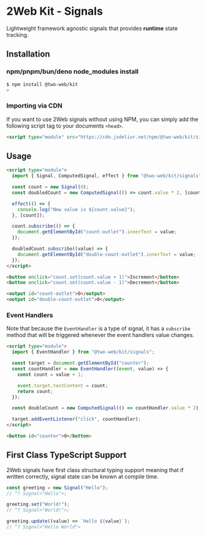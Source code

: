 # 2Web Kit - Signals

Lightweight framework agnostic signals that provides **runtime** state tracking.

## Installation

### npm/pnpm/bun/deno node_modules install

```sh
$ npm install @two-web/kit
>
```

### Importing via CDN

If you want to use 2Web signals without using NPM, you can simply add the
following script tag to your documents `<head>`.

```html
<script type="module" src="https://cdn.jsdelivr.net/npm/@two-web/kit/signals"></script>
```

## Usage

```html
<script type="module">
  import { Signal, ComputedSignal, effect } from "@two-web/kit/signals";

  const count = new Signal(0);
  const doubledCount = new ComputedSignal(() => count.value * 2, [count]);

  effect(() => {
    console.log("New value is ${count.value}");
  }, [count]);

  count.subscribe(() => {
    document.getElementById("count-outlet").innerText = value;
  });

  doubledCount.subscribe((value) => {
    document.getElementById("double-count-outlet").innerText = value;
  });
</script>

<button onclick="count.set(count.value + 1)">Increment</button>
<button onclick="count.set(count.value - 1)">Decrement</button>

<output id="count-outlet">0</output>
<output id="double-count-outlet">0</output>
```

### Event Handlers

Note that because the `EventHandler` is a type of signal, it has a `subscribe`
method that will be triggered whenever the event handlers value changes.

```html
<script type="module">
  import { EventHandler } from "@two-web/kit/signals";

  const target = document.getElementById("counter");
  const countHandler = new EventHandler((event, value) => {
    const count = value + 1;

    event.target.textContent = count;
    return count;
  });

  const doubleCount = new ComputedSignal(() => countHandler.value * 2);

  target.addEventListener("click", countHandler);
</script>

<button id="counter">0</button>
```

## First Class TypeScript Support

2Web signals have first class structural typing support meaning that if written
correctly, signal state can be known at compile time.

```ts
const greeting = new Signal("Hello");
// ^? Signal<"Hello">;

greeting.set("World!");
// ^? Signal<"World!">;

greeting.update((value) => `Hello ${value}`);
// ^? Signal<"Hello World">
```
